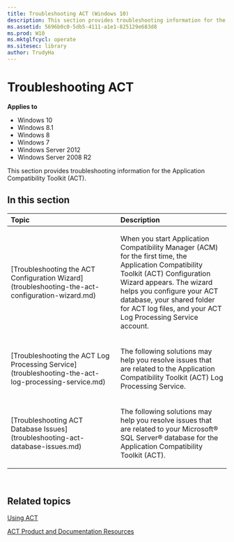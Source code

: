 ```yaml
---
title: Troubleshooting ACT (Windows 10)
description: This section provides troubleshooting information for the Application Compatibility Toolkit (ACT).
ms.assetid: 5696b0c0-5db5-4111-a1e1-825129e683d8
ms.prod: W10
ms.mktglfcycl: operate
ms.sitesec: library
author: TrudyHa
---
```


# Troubleshooting ACT


**Applies to**

-   Windows 10
-   Windows 8.1
-   Windows 8
-   Windows 7
-   Windows Server 2012
-   Windows Server 2008 R2

This section provides troubleshooting information for the Application Compatibility Toolkit (ACT).

## In this section


<table>
<colgroup>
<col width="50%" />
<col width="50%" />
</colgroup>
<thead>
<tr class="header">
<th align="left">Topic</th>
<th align="left">Description</th>
</tr>
</thead>
<tbody>
<tr class="odd">
<td align="left"><p>[Troubleshooting the ACT Configuration Wizard](troubleshooting-the-act-configuration-wizard.md)</p></td>
<td align="left"><p>When you start Application Compatibility Manager (ACM) for the first time, the Application Compatibility Toolkit (ACT) Configuration Wizard appears. The wizard helps you configure your ACT database, your shared folder for ACT log files, and your ACT Log Processing Service account.</p></td>
</tr>
<tr class="even">
<td align="left"><p>[Troubleshooting the ACT Log Processing Service](troubleshooting-the-act-log-processing-service.md)</p></td>
<td align="left"><p>The following solutions may help you resolve issues that are related to the Application Compatibility Toolkit (ACT) Log Processing Service.</p></td>
</tr>
<tr class="odd">
<td align="left"><p>[Troubleshooting ACT Database Issues](troubleshooting-act-database-issues.md)</p></td>
<td align="left"><p>The following solutions may help you resolve issues that are related to your Microsoft® SQL Server® database for the Application Compatibility Toolkit (ACT).</p></td>
</tr>
</tbody>
</table>

 

## Related topics


[Using ACT](using-act.md)

[ACT Product and Documentation Resources](act-product-and-documentation-resources.md)

 

 






